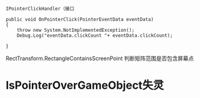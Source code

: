 ```
IPointerClickHandler（接口

public void OnPointerClick(PointerEventData eventData)
{
    throw new System.NotImplementedException();
    Debug.Log("eventData.clickCount "+ eventData.clickCount);
    
}
```





RectTransform.RectangleContainsScreenPoint 判断矩阵范围是否包含屏幕点



# IsPointerOverGameObject失灵